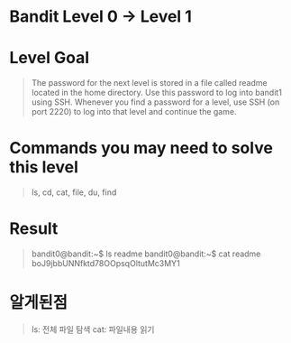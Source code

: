 Bandit Level 0 → Level 1
===
# Level Goal
> The password for the next level is stored in a file called readme located in the home directory. Use this password to log into bandit1 using SSH. Whenever you find a password for a level, use SSH (on port 2220) to log into that level and continue the game.

# Commands you may need to solve this level
> ls, cd, cat, file, du, find

# Result
> bandit0@bandit:~$ ls
> readme
> bandit0@bandit:~$ cat readme
> boJ9jbbUNNfktd78OOpsqOltutMc3MY1


# 알게된점
> ls: 전체 파일 탐색
> cat: 파일내용 읽기